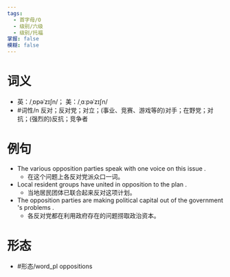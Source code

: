 ```yaml
---
tags:
  - 首字母/O
  - 级别/六级
  - 级别/托福
掌握: false
模糊: false
---
```

# 词义
- 英：/ˌɒpəˈzɪʃn/； 美：/ˌɑːpəˈzɪʃn/
- #词性/n  反对；反对党；对立；(事业、竞赛、游戏等的)对手；在野党；对抗；(强烈的)反抗；竞争者
# 例句
- The various opposition parties speak with one voice on this issue .
	- 在这个问题上各反对党派众口一词。
- Local resident groups have united in opposition to the plan .
	- 当地居民团体已联合起来反对这项计划。
- The opposition parties are making political capital out of the government 's problems .
	- 各反对党都在利用政府存在的问题捞取政治资本。
# 形态
- #形态/word_pl oppositions
